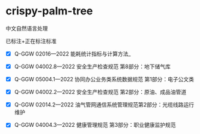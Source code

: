 # crispy-palm-tree
中文自然语言处理

已标注+正在标注标准


- [x] Q-GGW 02016—2022 能耗统计指标与计算方法_

- [x] Q-GGW 04002.8—2022 安全生产检查规范 第8部分：地下储气库

- [x] Q-GGW 05004.1—2022 协同办公业务类系统数据规范 第1部分：电子公文类

- [x] Q-GGW 04002.2—2022 安全生产检查规范 第2部分：原油、成品油管道

- [x] Q-GGW 02014.2—2022 油气管网通信系统管理规范第2部分：光缆线路运行维护

- [x] Q-GGW 04004.3—2022 健康管理规范 第3部分：职业健康监护规范


